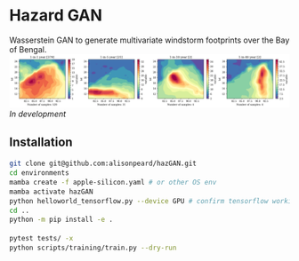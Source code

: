 # Hazard GAN
Wasserstein GAN to generate multivariate windstorm footprints over the Bay of Bengal.
![fig2](figures/training_footprints.png)
*In development*

## Installation
```bash
git clone git@github.com:alisonpeard/hazGAN.git
cd environments
mamba create -f apple-silicon.yaml # or other OS env
mamba activate hazGAN
python helloworld_tensorflow.py --device GPU # confirm tensorflow working
cd ..
python -m pip install -e .

pytest tests/ -x
python scripts/training/train.py --dry-run
```
